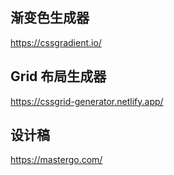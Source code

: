 ## 渐变色生成器
https://cssgradient.io/

## Grid 布局生成器
https://cssgrid-generator.netlify.app/

## 设计稿
https://mastergo.com/